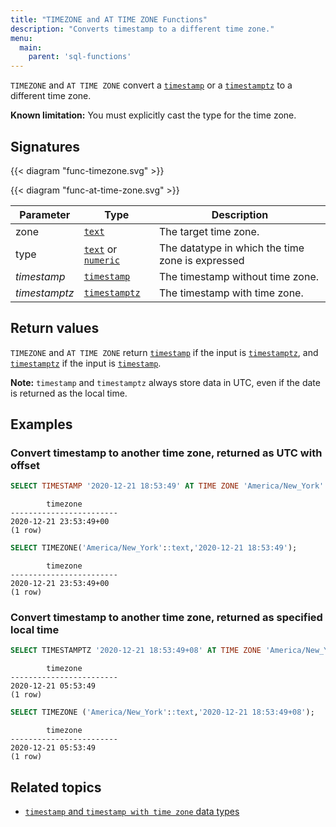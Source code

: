 ```yaml
---
title: "TIMEZONE and AT TIME ZONE Functions"
description: "Converts timestamp to a different time zone."
menu:
  main:
    parent: 'sql-functions'
---
```


`TIMEZONE` and `AT TIME ZONE` convert a [`timestamp`](../../types/timestamp/#timestamp-info) or a [`timestamptz`](../../types/timestamp/#timestamp-with-time-zone-info) to a different time zone.

**Known limitation:** You must explicitly cast the type for the time zone.

## Signatures

{{< diagram "func-timezone.svg" >}}

{{< diagram "func-at-time-zone.svg" >}}

Parameter | Type | Description
----------|------|------------
zone | [`text`](../../types/text) | The target time zone.
type  |[`text`](../../types/text) or [`numeric`](../../types/numeric) |  The datatype in which the time zone is expressed
_timestamp_ | [`timestamp`](../../types/timestamp/#timestamp-info) | The timestamp without time zone.  |   |
_timestamptz_ | [`timestamptz`](../../types/timestamp/#timestamp-with-time-zone-info) | The timestamp with time zone.

## Return values

`TIMEZONE` and  `AT TIME ZONE` return [`timestamp`](../../types/timestamp/#timestamp-info) if the input is [`timestamptz`](../../types/timestamp/#timestamp-with-time-zone-info), and [`timestamptz`](../../types/timestamp/#timestamp-with-time-zone-info) if the input is [`timestamp`](../../types/timestamp/#timestamp-info).

**Note:** `timestamp` and `timestamptz` always store data in UTC, even if the date is returned as the local time.

## Examples

### Convert timestamp to another time zone, returned as UTC with offset

```sql
SELECT TIMESTAMP '2020-12-21 18:53:49' AT TIME ZONE 'America/New_York'::text;
```
```
        timezone
------------------------
2020-12-21 23:53:49+00
(1 row)
```

```sql
SELECT TIMEZONE('America/New_York'::text,'2020-12-21 18:53:49');
```
```
        timezone
------------------------
2020-12-21 23:53:49+00
(1 row)
```

### Convert timestamp to another time zone, returned as specified local time

```sql
SELECT TIMESTAMPTZ '2020-12-21 18:53:49+08' AT TIME ZONE 'America/New_York'::text;
```
```
        timezone
------------------------
2020-12-21 05:53:49
(1 row)
```

```sql
SELECT TIMEZONE ('America/New_York'::text,'2020-12-21 18:53:49+08');
```
```
        timezone
------------------------
2020-12-21 05:53:49
(1 row)
```

## Related topics
* [`timestamp` and `timestamp with time zone` data types](../../types/timestamp)
